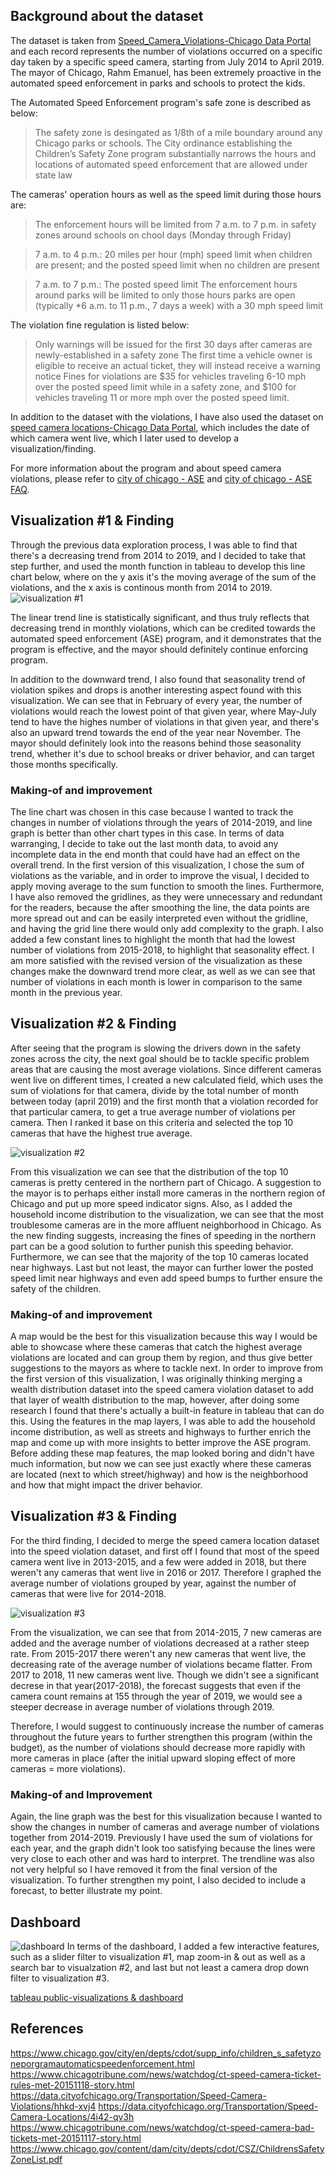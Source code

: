 


## Background about the dataset
The dataset is taken from [Speed_Camera_Violations-Chicago Data Portal](https://data.cityofchicago.org/Transportation/Speed-Camera-Violations/hhkd-xvj4) and each record represents the number of violations occurred on a specific day taken by a specific speed camera, starting from July 2014 to April 2019. The mayor of Chicago, Rahm Emanuel, has been extremely proactive in the automated speed enforcement in parks and schools to protect the kids. 

The Automated Speed Enforcement program's safe zone is described as below:

> The safety zone is desingated as 1/8th of a mile boundary around any Chicago parks or schools. The City ordinance establishing the Children’s Safety Zone program substantially narrows the hours and locations of automated speed enforcement that are allowed under state law

The cameras' operation hours as well as the speed limit during those hours are:

> The enforcement hours will be limited from 7 a.m. to 7 p.m. in safety zones around schools on chool days (Monday through Friday)

> 7 a.m. to 4 p.m.: 20 miles per hour (mph) speed limit when children are present; and the posted speed limit when no children are present

> 7 a.m. to 7 p.m.: The posted speed limit
> The enforcement hours around parks will be limited to only those hours parks are open (typically *6 a.m. to 11 p.m., 7 days a week) with a 30 mph speed limit

The violation fine regulation is listed below:

> Only warnings will be issued for the first 30 days after cameras are newly-established in a safety zone
The first time a vehicle owner is eligible to receive an actual ticket, they will instead receive a warning notice
Fines for violations are $35 for vehicles traveling 6-10 mph over the posted speed limit while in a safety zone, and $100 for vehicles traveling 11 or more mph over the posted speed limit.


In addition to the dataset with the violations, I have also used the dataset on [speed camera locations-Chicago Data Portal](https://data.cityofchicago.org/Transportation/Speed-Camera-Locations/4i42-qv3h), which includes the date of which camera went live, which I later used to develop a visualization/finding.

For more information about the program and about speed camera violations, please refer to [city of chicago - ASE](https://www.chicago.gov/city/en/depts/cdot/supp_info/children_s_safetyzoneporgramautomaticspeedenforcement.html) and [city of chicago - ASE FAQ](https://www.chicago.gov/city/en/depts/cdot/supp_info/children_s_safetyzoneporgramautomaticspeedenforcement/automated_speed_enforcementfrequentlyaskedquestions.html).

## Visualization #1 & Finding
Through the previous data exploration process, I was able to find that there's a decreasing trend from 2014 to 2019, and I decided to take that step further, and used the month function in tableau to develop this line chart below, where on the y axis it's the moving average of the sum of the violations, and the x axis is continous month from 2014 to 2019.
![visualization #1](https://github.com/jacksonh2/Individual-Project-Chicago_Speed_Violation/blob/master/Monthly%20sum%20violation-Final.png)

The linear trend line is statistically significant, and thus truly reflects that decreasing trend in monthly violations, which can be credited towards the automated speed enforcement (ASE) program, and it demonstrates that the program is effective, and the mayor should definitely continue enforcing program. 

In addition to the downward trend, I also found that seasonality trend of violation spikes and drops is another interesting aspect found with this visualization. We can see that in February of every year, the number of violations would reach the lowest point of that given year, where May-July tend to have the highes number of violations in that given year, and there's also an upward trend towards the end of the year near November. The mayor should definitely look into the reasons behind those seasonality trend, whether it's due to school breaks or driver behavior, and can target those months specifically.


### Making-of and improvement
The line chart was chosen in this case because I wanted to track the changes in number of violations through the years of 2014-2019, and line graph is better than other chart types in this case. In terms of data warranging, I decide to take out the last month data, to avoid any incomplete data in the end month that could have had an effect on the overall trend. In the first version of this visualization, I chose the sum of violations as the variable, and in order to improve the visual, I decided to apply moving average to the sum function to smooth the lines. Furthermore, I have also removed the gridlines, as they were unnecessary and redundant for the readers, because the after smoothing the line, the data points are more spread out and can be easily interpreted even without the gridline, and having the grid line there would only add complexity to the graph. I also added a few constant lines to highlight the month that had the lowest number of violations from 2015-2018, to highlight that seasonality effect. I am more satisfied with the revised version of the visualization as these changes make the downward trend more clear, as well as we can see that number of violations in each month is lower in comparison to the same month in the previous year.

## Visualization #2 & Finding
After seeing that the program is slowing the drivers down in the safety zones across the city, the next goal should be to tackle specific problem areas that are causing the most average violations. Since different cameras went live on different times, I created a new calculated field, which uses the sum of violations for that camera, divide by the total number of month between today (april 2019) and the first month that a violation recorded for that particular camera, to get a true average number of violations per camera. Then I ranked it base on this criteria and selected the top 10 cameras that have the highest true average. 

![visualization #2](https://github.com/jacksonh2/Individual-Project-Chicago_Speed_Violation/blob/master/top%2010%20monthly%20average%20camera%20location-Final.png)

From this visualization we can see that the distribution of the top 10 cameras is pretty centered in the northern part of Chicago. A suggestion to the mayor is to perhaps either install more cameras in the northern region of Chicago and put up more speed indicator signs. Also, as I added the household income distribution to the visualization, we can see that the most troublesome cameras are in the more affluent neighborhood in Chicago. As the new finding suggests, increasing the fines of speeding in the northern part can be a good solution to further punish this speeding behavior.  Furthermore, we can see that the majority of the top 10 cameras located near highways. Last but not least, the mayor can further lower the posted speed limit near highways and even add speed bumps to further ensure the safety of the children.


### Making-of and improvement
A map would be the best for this visualization because this way I would be able to showcase where these cameras that catch the highest average violations are located and can group them by region, and thus give better suggestions to the mayors as where to tackle next. In order to improve from the first version of this visualization, I was originally thinking merging a wealth distribution dataset into the speed camera violation dataset to add that layer of wealth distribution to the map, however, after doing some research I found that there's actually a built-in feature in tableau that can do this. Using the features in the map layers, I was able to add the household income distribution, as well as streets and highways to further enrich the map and come up with more insights to better improve the ASE program. Before adding these map features, the map looked boring and didn't have much information, but now we can see just exactly where these cameras are located (next to which street/highway) and how is the neighborhood and how that might impact the driver behavior.

## Visualization #3 & Finding
For the third finding, I decided to merge the speed camera location dataset into the speed violation dataset, and first off I found that most of the speed camera went live in 2013-2015, and a few were added in 2018, but there weren't any cameras that went live in 2016 or 2017. Therefore I graphed the average number of violations grouped by year, against the number of cameras that were live for 2014-2018. 

![visualization #3](https://github.com/jacksonh2/Individual-Project-Chicago_Speed_Violation/blob/master/count%20of%20camera%20vs%20avg%20violation-Final.png)

From the visualization, we can see that from 2014-2015, 7 new cameras are added and the average number of violations decreased at a rather steep rate. From 2015-2017 there weren't any new cameras that went live, the decreasing rate of the average number of violations became flatter. From 2017 to 2018, 11 new cameras went live. Though we didn't see a significant decrese in that year(2017-2018), the forecast suggests that even if the camera count remains at 155 through the year of 2019, we would see a steeper decrease in average number of violations through 2019. 

Therefore, I would suggest to continuously increase the number of cameras throughout the future years to further strengthen this program (within the budget), as the number of violations should decrease more rapidly with more cameras in place (after the initial upward sloping effect of more cameras = more violations).

### Making-of and Improvement
Again, the line graph was the best for this visualization because I wanted to show the changes in number of cameras and average number of violations together from 2014-2019. Previously I have used the sum of violations for each year, and the graph didn't look too satisfying because the lines were very close to each other and was hard to interpret. The trendline was also not very helpful so I have removed it from the final version of the visualization. To further strengthen my point, I also decided to include a forecast, to better illustrate my point.  




## Dashboard
![dashboard](https://github.com/jacksonh2/Individual-Project-Chicago_Speed_Violation/blob/master/dashboard-Final.png)
In terms of the dashboard, I added a few interactive features, such as a slider filter to visualization #1, map zoom-in & out as well as a search bar to visualzation #2, and last but not least a camera drop down filter to visualization #3. 



[tableau public-visualizations & dashboard](https://public.tableau.com/profile/jackson.hu8026#!/vizhome/Visualization1-individualproject/ChicagoSpeedCameraViolationDashboard?publish=yes)




## References
https://www.chicago.gov/city/en/depts/cdot/supp_info/children_s_safetyzoneporgramautomaticspeedenforcement.html
https://www.chicagotribune.com/news/watchdog/ct-speed-camera-ticket-rules-met-20151118-story.html
https://data.cityofchicago.org/Transportation/Speed-Camera-Violations/hhkd-xvj4
https://data.cityofchicago.org/Transportation/Speed-Camera-Locations/4i42-qv3h
https://www.chicagotribune.com/news/watchdog/ct-speed-camera-bad-tickets-met-20151117-story.html
https://www.chicago.gov/content/dam/city/depts/cdot/CSZ/ChildrensSafetyZoneList.pdf



